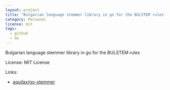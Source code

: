 ```yaml
---
layout: project
title: "Bulgarian language stemmer library in go for the BULSTEM rules"
category: Personal
license: mit
tags:
  - github
  - Go
---
```


Bulgarian language stemmer library in go for the BULSTEM rules

License: MIT License

Links:

* [aquilax/go-stemmer](https://github.com/aquilax/go-stemmer)
